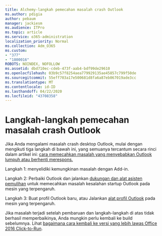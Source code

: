```yaml
---
title: Alchemy-langkah pemecahan masalah crash Outlook
ms.author: pdigia
author: pebaum
manager: jackiesm
ms.audience: ITPro
ms.topic: article
ms.service: o365-administration
localization_priority: Normal
ms.collection: Adm_O365
ms.custom:
- "377"
- "1800016"
ROBOTS: NOINDEX, NOFOLLOW
ms.assetid: dbd710ec-cdeb-473f-aab4-bdf99de29610
ms.openlocfilehash: 03b9c57f8254aea779929135ae45857c799f50de
ms.sourcegitcommit: 55eff703a17e500681d8fa6a87eb067019ade3cc
ms.translationtype: MT
ms.contentlocale: id-ID
ms.lasthandoff: 04/22/2020
ms.locfileid: "43708358"
---
```

# <a name="outlook-crash-troubleshooting-steps"></a>Langkah-langkah pemecahan masalah crash Outlook

Jika Anda mengalami masalah crash desktop Outlook, mulai dengan mengikuti tiga langkah di bawah ini, yang semuanya tercantum secara rinci dalam artikel ini: [cara memecahkan masalah yang menyebabkan Outlook lumpuh atau berhenti merespons.](https://docs.microsoft.com/exchange/troubleshoot/outlook-crashes/crash-issues)
  
Langkah 1: menyelidiki kemungkinan masalah dengan Add-in.
  
Langkah 2: Perbaiki Outlook dan jalankan [dukungan dan alat asisten pemulihan](https://aka.ms/SaRA-OutlookWontStart) untuk memecahkan masalah kesalahan startup Outlook pada mesin yang terpengaruh.
  
Langkah 3: Buat profil Outlook baru, atau Jalankan [alat profil Outlook](https://aka.ms/SaRA-OutlookSetupProfile) pada mesin yang terpengaruh.
  
Jika masalah terjadi setelah pembaruan dan langkah-langkah di atas tidak berhasil memperbaikinya, Anda mungkin perlu kembali ke build sebelumnya. Lihat [bagaimana cara kembali ke versi yang lebih lawas Office 2016 Click-to-Run](https://support.microsoft.com/help/2770432).
  